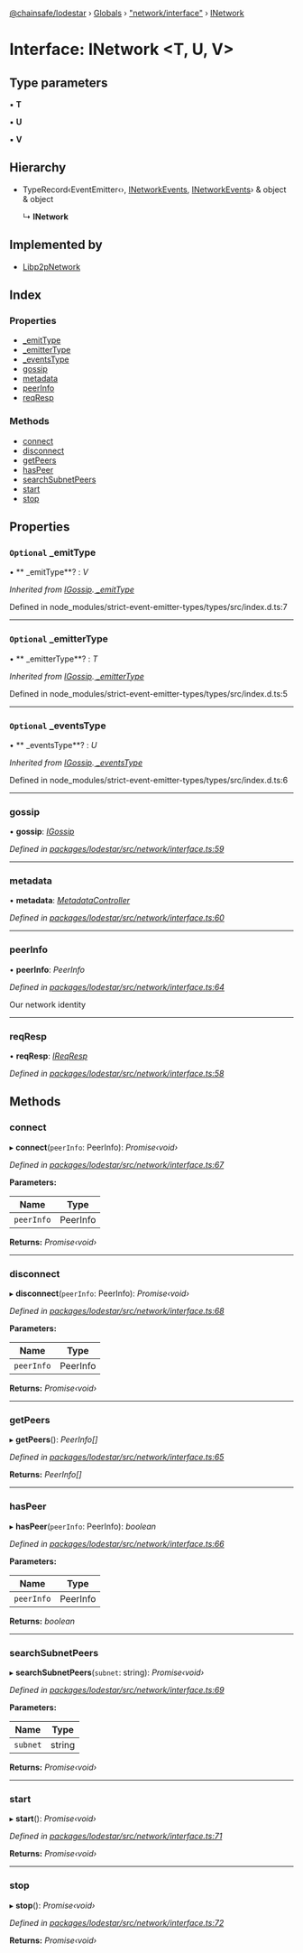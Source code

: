 [@chainsafe/lodestar](../README.md) › [Globals](../globals.md) › ["network/interface"](../modules/_network_interface_.md) › [INetwork](_network_interface_.inetwork.md)

# Interface: INetwork <**T, U, V**>

## Type parameters

▪ **T**

▪ **U**

▪ **V**

## Hierarchy

* TypeRecord‹EventEmitter‹›, [INetworkEvents](_network_interface_.inetworkevents.md), [INetworkEvents](_network_interface_.inetworkevents.md)› & object & object

  ↳ **INetwork**

## Implemented by

* [Libp2pNetwork](../classes/_network_network_.libp2pnetwork.md)

## Index

### Properties

* [ _emitType](_network_interface_.inetwork.md#optional--_emittype)
* [ _emitterType](_network_interface_.inetwork.md#optional--_emittertype)
* [ _eventsType](_network_interface_.inetwork.md#optional--_eventstype)
* [gossip](_network_interface_.inetwork.md#gossip)
* [metadata](_network_interface_.inetwork.md#metadata)
* [peerInfo](_network_interface_.inetwork.md#peerinfo)
* [reqResp](_network_interface_.inetwork.md#reqresp)

### Methods

* [connect](_network_interface_.inetwork.md#connect)
* [disconnect](_network_interface_.inetwork.md#disconnect)
* [getPeers](_network_interface_.inetwork.md#getpeers)
* [hasPeer](_network_interface_.inetwork.md#haspeer)
* [searchSubnetPeers](_network_interface_.inetwork.md#searchsubnetpeers)
* [start](_network_interface_.inetwork.md#start)
* [stop](_network_interface_.inetwork.md#stop)

## Properties

### `Optional`  _emitType

• ** _emitType**? : *V*

*Inherited from [IGossip](_network_gossip_interface_.igossip.md).[ _emitType](_network_gossip_interface_.igossip.md#optional--_emittype)*

Defined in node_modules/strict-event-emitter-types/types/src/index.d.ts:7

___

### `Optional`  _emitterType

• ** _emitterType**? : *T*

*Inherited from [IGossip](_network_gossip_interface_.igossip.md).[ _emitterType](_network_gossip_interface_.igossip.md#optional--_emittertype)*

Defined in node_modules/strict-event-emitter-types/types/src/index.d.ts:5

___

### `Optional`  _eventsType

• ** _eventsType**? : *U*

*Inherited from [IGossip](_network_gossip_interface_.igossip.md).[ _eventsType](_network_gossip_interface_.igossip.md#optional--_eventstype)*

Defined in node_modules/strict-event-emitter-types/types/src/index.d.ts:6

___

###  gossip

• **gossip**: *[IGossip](_network_gossip_interface_.igossip.md)*

*Defined in [packages/lodestar/src/network/interface.ts:59](https://github.com/ChainSafe/lodestar/blob/aa20a3b/packages/lodestar/src/network/interface.ts#L59)*

___

###  metadata

• **metadata**: *[MetadataController](../classes/_network_metadata_metadata_.metadatacontroller.md)*

*Defined in [packages/lodestar/src/network/interface.ts:60](https://github.com/ChainSafe/lodestar/blob/aa20a3b/packages/lodestar/src/network/interface.ts#L60)*

___

###  peerInfo

• **peerInfo**: *PeerInfo*

*Defined in [packages/lodestar/src/network/interface.ts:64](https://github.com/ChainSafe/lodestar/blob/aa20a3b/packages/lodestar/src/network/interface.ts#L64)*

Our network identity

___

###  reqResp

• **reqResp**: *[IReqResp](_network_interface_.ireqresp.md)*

*Defined in [packages/lodestar/src/network/interface.ts:58](https://github.com/ChainSafe/lodestar/blob/aa20a3b/packages/lodestar/src/network/interface.ts#L58)*

## Methods

###  connect

▸ **connect**(`peerInfo`: PeerInfo): *Promise‹void›*

*Defined in [packages/lodestar/src/network/interface.ts:67](https://github.com/ChainSafe/lodestar/blob/aa20a3b/packages/lodestar/src/network/interface.ts#L67)*

**Parameters:**

Name | Type |
------ | ------ |
`peerInfo` | PeerInfo |

**Returns:** *Promise‹void›*

___

###  disconnect

▸ **disconnect**(`peerInfo`: PeerInfo): *Promise‹void›*

*Defined in [packages/lodestar/src/network/interface.ts:68](https://github.com/ChainSafe/lodestar/blob/aa20a3b/packages/lodestar/src/network/interface.ts#L68)*

**Parameters:**

Name | Type |
------ | ------ |
`peerInfo` | PeerInfo |

**Returns:** *Promise‹void›*

___

###  getPeers

▸ **getPeers**(): *PeerInfo[]*

*Defined in [packages/lodestar/src/network/interface.ts:65](https://github.com/ChainSafe/lodestar/blob/aa20a3b/packages/lodestar/src/network/interface.ts#L65)*

**Returns:** *PeerInfo[]*

___

###  hasPeer

▸ **hasPeer**(`peerInfo`: PeerInfo): *boolean*

*Defined in [packages/lodestar/src/network/interface.ts:66](https://github.com/ChainSafe/lodestar/blob/aa20a3b/packages/lodestar/src/network/interface.ts#L66)*

**Parameters:**

Name | Type |
------ | ------ |
`peerInfo` | PeerInfo |

**Returns:** *boolean*

___

###  searchSubnetPeers

▸ **searchSubnetPeers**(`subnet`: string): *Promise‹void›*

*Defined in [packages/lodestar/src/network/interface.ts:69](https://github.com/ChainSafe/lodestar/blob/aa20a3b/packages/lodestar/src/network/interface.ts#L69)*

**Parameters:**

Name | Type |
------ | ------ |
`subnet` | string |

**Returns:** *Promise‹void›*

___

###  start

▸ **start**(): *Promise‹void›*

*Defined in [packages/lodestar/src/network/interface.ts:71](https://github.com/ChainSafe/lodestar/blob/aa20a3b/packages/lodestar/src/network/interface.ts#L71)*

**Returns:** *Promise‹void›*

___

###  stop

▸ **stop**(): *Promise‹void›*

*Defined in [packages/lodestar/src/network/interface.ts:72](https://github.com/ChainSafe/lodestar/blob/aa20a3b/packages/lodestar/src/network/interface.ts#L72)*

**Returns:** *Promise‹void›*
